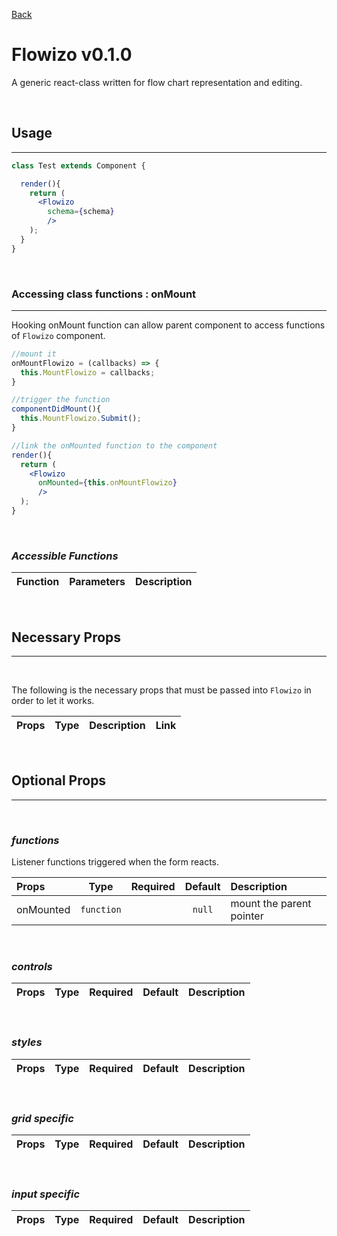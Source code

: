 [Back](../README.md)
# **Flowizo v0.1.0**
A generic react-class written for flow chart representation and editing.

<br/>

## **Usage**
---

```jsx
class Test extends Component {

  render(){
    return (
      <Flowizo
        schema={schema}
        />
    );
  }
}
```
<br/>

### **Accessing class functions : onMount**
---
Hooking onMount function can allow parent component to access functions of `Flowizo` component.
``` jsx
//mount it
onMountFlowizo = (callbacks) => {
  this.MountFlowizo = callbacks;
}

//trigger the function
componentDidMount(){
  this.MountFlowizo.Submit();
}

//link the onMounted function to the component
render(){
  return (
    <Flowizo
      onMounted={this.onMountFlowizo}
      />
  );
}
```
<br/>

### *Accessible Functions*
| Function | Parameters | Description |
| :--- | :--- | :--- |

<br/>

## **Necessary Props**
---
<br/>

The following is the necessary props that must be passed into `Flowizo` in order to let it works. 

| Props  | Type   | Description | Link |
| :---   | :---- | :---       | :--- |

<br/>

## **Optional Props**
---
<br/>

### ***functions***
Listener functions triggered when the form reacts.

| Props | Type | Required | Default | Description |
| :---|:---:|:---:|:---:|:---|
| onMounted | `function` || `null` | mount the parent pointer |

<br/>

### ***controls***

| Props | Type | Required | Default | Description |
| :---|:---:|:---:|:---:|:---|

<br/>

### ***styles***
| Props | Type | Required | Default | Description |
| :---|:---:|:---:|:---:|:---|

<br/>

### ***grid specific***
| Props | Type | Required | Default | Description |
| :---|:---:|:---:|:---:|:---|

<br/>

### ***input specific***
| Props | Type | Required | Default | Description |
| :---|:---:|:---:|:---:|:---|

<br/>
